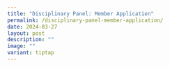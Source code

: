 ```yaml
---
title: "Disciplinary Panel: Member Application"
permalink: /disciplinary-panel-member-application/
date: 2024-03-27
layout: post
description: ""
image: ""
variant: tiptap
---
```

